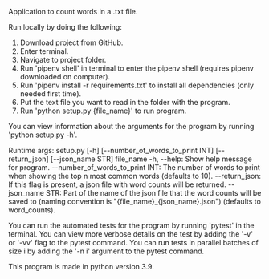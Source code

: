 Application to count words in a .txt file.

Run locally by doing the following:

1) Download project from GitHub.
2) Enter terminal.
3) Navigate to project folder.
4) Run 'pipenv shell' in terminal to enter the pipenv shell (requires pipenv downloaded on computer).
5) Run 'pipenv install -r requirements.txt' to install all dependencies (only needed first time).
6) Put the text file you want to read in the folder with the program.
7) Run 'python setup.py {file_name}' to run program.

You can view information about the arguments for the program by running 'python setup.py -h'.

Runtime args:
setup.py [-h] [--number_of_words_to_print INT] [--return_json] [--json_name STR] file_name
 -h, --help: Show help message for program.
 --number_of_words_to_print INT: The number of words to print when showing the top n most common words (defaults to 10).
 --return_json: If this flag is present, a json file with word counts will be returned.
 --json_name STR: Part of the name of the json file that the word counts will be saved to (naming convention is "{file_name}_{json_name}.json") (defaults to word_counts).
 
 You can run the automated tests for the program by running 'pytest' in the terminal.
 You can view more verbose details on the test by adding the '-v' or '-vv' flag to the pytest command.
 You can run tests in parallel batches of size i by adding the '-n i' argument to the pytest command.
 
 This program is made in python version 3.9.
